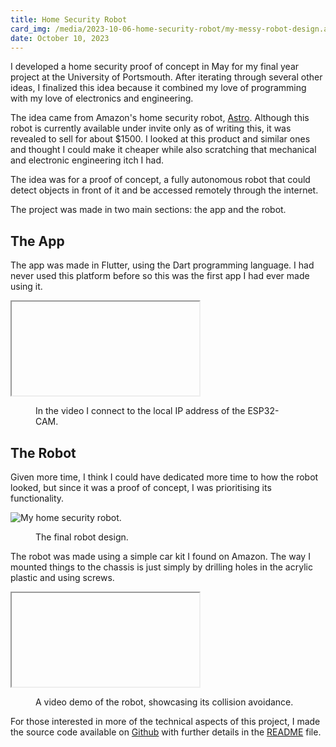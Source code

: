```yaml
---
title: Home Security Robot
card_img: /media/2023-10-06-home-security-robot/my-messy-robot-design.avif
date: October 10, 2023
---
```


I developed a home security proof of concept in May for my final year project at the University of Portsmouth. After iterating through several other ideas, I finalized this idea because it combined my love of programming with my love of electronics and engineering.

The idea came from Amazon's home security robot, [Astro](https://www.amazon.com/Introducing-Amazon-Astro/dp/B078NSDFSB). Although this robot is currently available under invite only as of writing this, it was revealed to sell for about $1500. I looked at this product and similar ones and thought I could make it cheaper while also scratching that mechanical and electronic engineering itch I had.

The idea was for a proof of concept, a fully autonomous robot that could detect objects in front of it and be accessed remotely through the internet.

The project was made in two main sections: the app and the robot.

## The App

The app was made in Flutter, using the Dart programming language. I had never used this platform before so this was the first app I had ever made using it.

<iframe id="QE4tuhMR4Xg" title="Demonstration of a connection to the camera on the robot." poster="maxresdefault"></iframe>

<figure>
    <figcaption>In the video I connect to the local IP address of the ESP32-CAM.</figcaption>
</figure>

## The Robot

Given more time, I think I could have dedicated more time to how the robot looked, but since it was a proof of concept, I was prioritising its functionality.

<zoom>
    <img className="post-img" src="/media/2023-10-06-home-security-robot/my-messy-robot-design.avif" alt="My home security robot.">
</zoom>

<figure>
    <figcaption>The final robot design.</figcaption>
</figure>

The robot was made using a simple car kit I found on Amazon. The way I mounted things to the chassis is just simply by drilling holes in the acrylic plastic and using screws.

<iframe id="AAkUKtALuzk" title="Demonstration of the robot, showcasing its collision avoidance." poster="maxresdefault"></iframe>

<figure>
    <figcaption>A video demo of the robot, showcasing its collision avoidance.</figcaption>
</figure>

For those interested in more of the technical aspects of this project, I made the source code available on [Github](https://github.com/al651/Home_Security_Robot) with further details in the [README](https://github.com/al651/Home_Security_Robot/blob/main/README.md) file.
